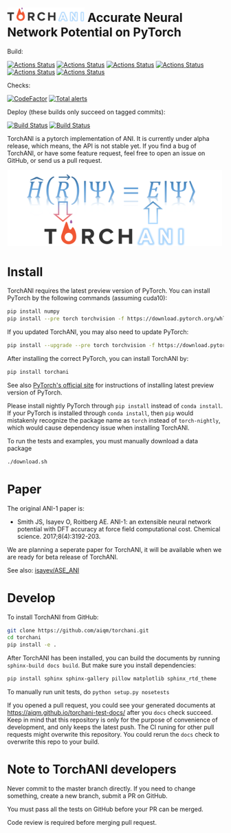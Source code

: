 # <img src=https://raw.githubusercontent.com/aiqm/torchani/master/logo1.png width=180/>  Accurate Neural Network Potential on PyTorch

Build:

[![Actions Status](https://github.com/aiqm/torchani/workflows/docs/badge.svg)](https://github.com/aiqm/torchani/actions)
[![Actions Status](https://github.com/aiqm/torchani/workflows/flake8/badge.svg)](https://github.com/aiqm/torchani/actions)
[![Actions Status](https://github.com/aiqm/torchani/workflows/python2/badge.svg)](https://github.com/aiqm/torchani/actions)
[![Actions Status](https://github.com/aiqm/torchani/workflows/runnable%20submodules/badge.svg)](https://github.com/aiqm/torchani/actions)
[![Actions Status](https://github.com/aiqm/torchani/workflows/tools/badge.svg)](https://github.com/aiqm/torchani/actions)
[![Actions Status](https://github.com/aiqm/torchani/workflows/unit%20tests/badge.svg)](https://github.com/aiqm/torchani/actions)

Checks:

[![CodeFactor](https://www.codefactor.io/repository/github/aiqm/torchani/badge/master)](https://www.codefactor.io/repository/github/aiqm/torchani/overview/master)
[![Total alerts](https://img.shields.io/lgtm/alerts/g/aiqm/torchani.svg?logo=lgtm&logoWidth=18)](https://lgtm.com/projects/g/aiqm/torchani/alerts/)

Deploy (these builds only succeed on tagged commits):

[![Build Status](https://zasdfgbnm.visualstudio.com/torchani/_apis/build/status/Deploy%20docs?branchName=master)](https://zasdfgbnm.visualstudio.com/torchani/_build/latest?definitionId=9?branchName=master)
[![Build Status](https://zasdfgbnm.visualstudio.com/torchani/_apis/build/status/Deploy%20PYPI?branchName=master)](https://zasdfgbnm.visualstudio.com/torchani/_build/latest?definitionId=10?branchName=master)

TorchANI is a pytorch implementation of ANI. It is currently under alpha release, which means, the API is not stable yet. If you find a bug of TorchANI, or have some feature request, feel free to open an issue on GitHub, or send us a pull request.

<img src=https://raw.githubusercontent.com/aiqm/torchani/master/logo2.png width=500/>

# Install

TorchANI requires the latest preview version of PyTorch. You can install PyTorch by the following commands (assuming cuda10):

```bash
pip install numpy
pip install --pre torch torchvision -f https://download.pytorch.org/whl/nightly/cu100/torch_nightly.html
```

If you updated TorchANI, you may also need to update PyTorch:

```bash
pip install --upgrade --pre torch torchvision -f https://download.pytorch.org/whl/nightly/cu100/torch_nightly.html
```

After installing the correct PyTorch, you can install TorchANI by:

```bash
pip install torchani
```

See also [PyTorch's official site](https://pytorch.org/get-started/locally/) for instructions of installing latest preview version of PyTorch.

Please install nightly PyTorch through `pip install` instead of `conda install`. If your PyTorch is installed through `conda install`, then `pip` would mistakenly recognize the package name as `torch` instead of `torch-nightly`, which would cause dependency issue when installing TorchANI.

To run the tests and examples, you must manually download a data package

```bash
./download.sh
```

# Paper

The original ANI-1 paper is:

* Smith JS, Isayev O, Roitberg AE. ANI-1: an extensible neural network potential with DFT accuracy at force field computational cost. Chemical science. 2017;8(4):3192-203.

We are planning a seperate paper for TorchANI, it will be available when we are ready for beta release of TorchANI.

See also: [isayev/ASE_ANI](https://github.com/isayev/ASE_ANI)

# Develop

To install TorchANI from GitHub:

```bash
git clone https://github.com/aiqm/torchani.git
cd torchani
pip install -e .
```

After TorchANI has been installed, you can build the documents by running `sphinx-build docs build`. But make sure you
install dependencies:
```bash
pip install sphinx sphinx-gallery pillow matplotlib sphinx_rtd_theme
```

To manually run unit tests, do `python setup.py nosetests`

If you opened a pull request, you could see your generated documents at https://aiqm.github.io/torchani-test-docs/ after you `docs` check succeed.
Keep in mind that this repository is only for the purpose of convenience of development, and only keeps the latest push.
The CI runing for other pull requests might overwrite this repository. You could rerun the `docs` check to overwrite this repo to your build.

# Note to TorchANI developers

Never commit to the master branch directly. If you need to change something, create a new branch, submit a PR on GitHub.

You must pass all the tests on GitHub before your PR can be merged.

Code review is required before merging pull request.
